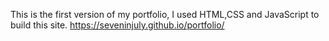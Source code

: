 This is the first version of my portfolio, I used HTML,CSS and JavaScript to build this site.
https://seveninjuly.github.io/portfolio/
